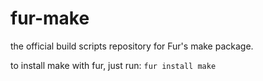 # fur-make

the official build scripts repository for Fur's make package.

to install make with fur, just run:
`fur install make`
